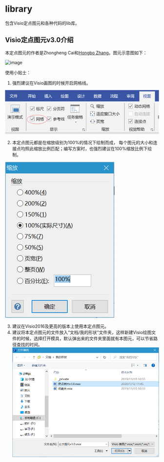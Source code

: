 # library
包含Visio定点图元和各种代码的lib库。

## Visio定点图元v3.0介绍
本定点图元的作者是Zhongheng Cai和[Hongbo Zhang](https://github.com/Zhang-Hongbo83)。图元示意图如下：

![image](https://img3.doubanio.com/view/photo/l/public/p2580555770.webp)

使用小贴士：
1. 强烈建议在Visio画图的时候开启网格线。

![ad](https://raw.githubusercontent.com/CaiZhongheng1987/library/master/pic/%E7%BD%91%E6%A0%BC%E7%BA%BF.png)

2. 本定点图元都是在缩放级别为100%的情况下绘制而成， 每个图元的大小和连接点均照此缩放比例匹配；编写方案时，也强烈建议在100%缩放比例下绘制。

![image](https://raw.githubusercontent.com/CaiZhongheng1987/library/master/pic/%E7%BC%A9%E6%94%BE%E6%AF%94%E4%BE%8B.png)

3. 建议在Visio2016及更高的版本上使用本定点图元。
4. 建议将本定点图元的文件放入“文档/我的形状”文件夹，这样新建Visio绘图文件的时候，选择打开模具，默认弹出来的文件夹里面就有本图元，可以节省路径查找的时间。
![image](https://github.com/CaiZhongheng1987/library/blob/master/pic/%E5%9B%BE%E5%85%83%E5%AD%98%E6%94%BE%E8%B7%AF%E5%BE%84.png)


